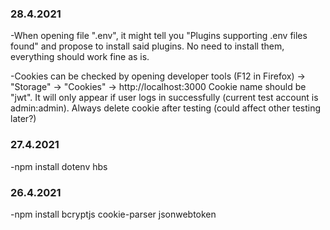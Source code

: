 ### 28.4.2021

-When opening file ".env", it might tell you "Plugins supporting .env files found" and propose to install said plugins.
No need to install them, everything should work fine as is.

-Cookies can be checked by opening developer tools (F12 in Firefox) -> "Storage" -> "Cookies" -> http://localhost:3000
Cookie name should be "jwt". It will only appear if user logs in successfully (current test account is admin:admin).
Always delete cookie after testing (could affect other testing later?)

### 27.4.2021

-npm install dotenv hbs

### 26.4.2021

-npm install bcryptjs cookie-parser jsonwebtoken
